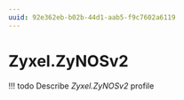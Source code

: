 ```yaml
---
uuid: 92e362eb-b02b-44d1-aab5-f9c7602a6119
---
```



# Zyxel.ZyNOSv2


<!-- prettier-ignore -->
!!! todo
    Describe *Zyxel.ZyNOSv2* profile

